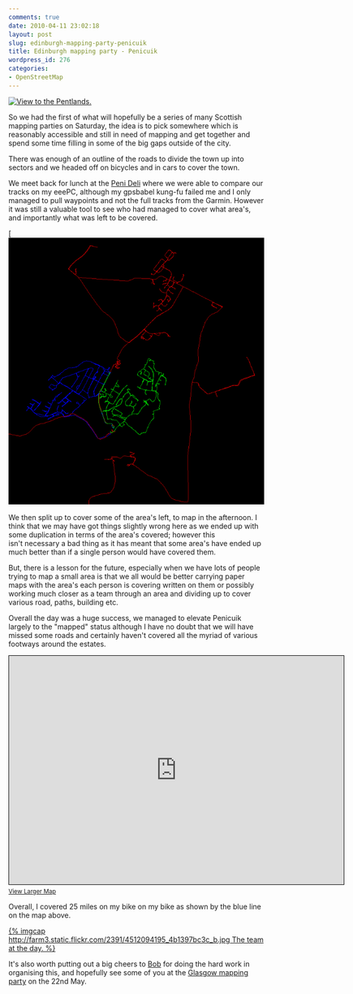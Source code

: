 ```yaml
---
comments: true
date: 2010-04-11 23:02:18
layout: post
slug: edinburgh-mapping-party-penicuik
title: Edinburgh mapping party - Penicuik
wordpress_id: 276
categories:
- OpenStreetMap
---
```



[](http://www.chrisfleming.org/osm/edinburgh-mapping-party-penicuik/attachment/screenshot_016/)[![View to the Pentlands.](http://farm3.static.flickr.com/2272/4512365680_c76b496195_b.jpg)](http://www.flickr.com/photos/61663261@N00/4512365680/)

So we had the first of what will hopefully be a series of many Scottish mapping parties on Saturday, the idea is to pick somewhere which is reasonably accessible and still in need of mapping and get together and spend some time filling in some of the big gaps outside of the city.

There was enough of an outline of the roads to divide the town up into sectors and we headed off on bicycles and in cars to cover the town.

We meet back for lunch at the [Peni Deli](http://www.openstreetmap.org/browse/node/693525734) where we were able to compare our tracks on my eeePC, although my gpsbabel kung-fu failed me and I only managed to pull waypoints and not the full tracks from the Garmin. However it was still a valuable tool to see who had managed to cover what area's, and importantly what was left to be covered.


[![](/post-assets/2010-04-11-edinburgh-mapping-party-penicuik/screenshot_016.png )

We then split up to cover some of the area's left, to map in the afternoon. I think that we may have got things slightly wrong here as we ended up with some duplication in terms of the area's covered; however this isn't necessary a bad thing as it has meant that some area's have ended up much better than if a single person would have covered them.

But, there is a lesson for the future, especially when we have lots of people trying to map a small area is that we all would be better carrying paper maps with the area's each person is covering written on them or possibly working much closer as a team through an area and dividing up to cover various road, paths, building etc.

Overall the day was a huge success, we managed to elevate Penicuik largely to the "mapped" status although I have no doubt that we will have missed some roads and certainly haven't covered all the myriad of various footways around the estates.

<iframe width="660" height="450" frameborder="0" scrolling="no" marginheight="0" marginwidth="0" src="http://www.openstreetmap.org/export/embed.html?bbox=-3.24101,55.82354,-3.2047,55.83978&amp;layer=mapnik" style="border: 1px solid black"></iframe><br /><small><a href="http://www.openstreetmap.org/?lat=55.83166&amp;lon=-3.222855&amp;zoom=14&amp;layers=M">View Larger Map</a></small>
<!--[osm_map lat="55.832" long="-3.222" zoom="14" width="660" height="450" gpx_file="http://www.chrisfleming.org/osm/penicuik.gpx"] -->

Overall, I covered 25 miles on my bike on my bike as shown by the blue line on the map above.

[{% imgcap http://farm3.static.flickr.com/2391/4512094195_4b1397bc3c_b.jpg The team at the day. %}](http://www.flickr.com/photos/61663261@N00/4512094195/)

It's also worth putting out a big cheers to [Bob](http://www.openstreetmap.org/user/Central%20America) for doing the hard work in organising this, and hopefully see some of you ﻿at the [Glasgow mapping party](http://wiki.openstreetmap.org/wiki/Mapping_Party/Glasgow#Mapping_party) on the 22nd May.
